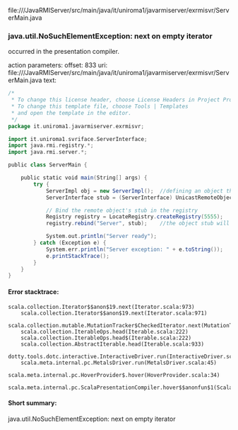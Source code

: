 file://<WORKSPACE>/JavaRMIServer/src/main/java/it/uniroma1/javarmiserver/exrmisvr/ServerMain.java
### java.util.NoSuchElementException: next on empty iterator

occurred in the presentation compiler.

action parameters:
offset: 833
uri: file://<WORKSPACE>/JavaRMIServer/src/main/java/it/uniroma1/javarmiserver/exrmisvr/ServerMain.java
text:
```scala
/*
 * To change this license header, choose License Headers in Project Properties.
 * To change this template file, choose Tools | Templates
 * and open the template in the editor.
 */
package it.uniroma1.javarmiserver.exrmisvr;

import it.uniroma1.svriface.ServerInterface;
import java.rmi.registry.*;
import java.rmi.server.*;

public class ServerMain {

    public static void main(String[] args) {
        try {
            ServerImpl obj = new ServerImpl();  //defining an object that will be the implementation of Serverinterface
            ServerInterface stub = (ServerInterface) UnicastRemoteObject.exportObject(obj, 0);

            // Bind the remote object's stub in the registry
            Registry registry = LocateRegistry.createRegistry(5555);    //in middleware tech we need a standard trusted third party we trust@@
            registry.rebind("Server", stub);    //the object stub will be mapped in the registry with the name "Server"

            System.out.println("Server ready");
        } catch (Exception e) {
            System.err.println("Server exception: " + e.toString());
            e.printStackTrace();
        }
    }
}

```



#### Error stacktrace:

```
scala.collection.Iterator$$anon$19.next(Iterator.scala:973)
	scala.collection.Iterator$$anon$19.next(Iterator.scala:971)
	scala.collection.mutable.MutationTracker$CheckedIterator.next(MutationTracker.scala:76)
	scala.collection.IterableOps.head(Iterable.scala:222)
	scala.collection.IterableOps.head$(Iterable.scala:222)
	scala.collection.AbstractIterable.head(Iterable.scala:933)
	dotty.tools.dotc.interactive.InteractiveDriver.run(InteractiveDriver.scala:168)
	scala.meta.internal.pc.MetalsDriver.run(MetalsDriver.scala:45)
	scala.meta.internal.pc.HoverProvider$.hover(HoverProvider.scala:34)
	scala.meta.internal.pc.ScalaPresentationCompiler.hover$$anonfun$1(ScalaPresentationCompiler.scala:329)
```
#### Short summary: 

java.util.NoSuchElementException: next on empty iterator
